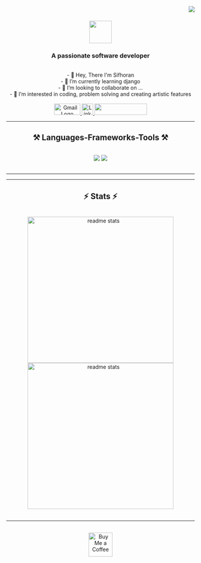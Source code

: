 <img align="right" src="https://visitor-badge.laobi.icu/badge?page_id=sidocoder.sidocoder" />
<h1 align="center">
    <img src="https://readme-typing-svg.herokuapp.com/?font=Righteous&size=35&center=true&vCenter=true&width=500&height=70&duration=4000&lines=Hi+There!+👋;+I'm+Sifhoran+Regassa!;" height="60" />
</h1>
<h3 align="center">A passionate software developer</h3>
<br/>
    <div align="center" >
    - 👋 Hey, There I'm Sifhoran <br>
   - 🌱 I’m currently learning django <br>
  - 💞️ I’m looking to collaborate on ...<br> 
- 👀 I’m interested in coding, problem solving and creating artistic features <br>
 </div>
<br/>
    <div align="center"> 
  <a href="mailto:sifhoran2024@gmail.com">
    <img src="https://ssl.gstatic.com/ui/v1/icons/mail/rfr/logo_gmail_lockup_default_1x_r2.png" alt="Gmail Logo" width="70" height="30">
  </a>
  <a href="https://www.linkedin.com/in/sifhoran-regassa-gidisa/" target="_blank">
    <img src="https://upload.wikimedia.org/wikipedia/commons/c/ca/LinkedIn_logo_initials.png" alt="LinkedIn Logo" width="30" height="30">
  </a>
  <a href="#" target="_blank">
     <img src="https://img.shields.io/badge/Portfolio-FF5722?style=for-the-badge&logo=todoist&logoColor=white" target="_blank" height="30" width="140" /> <!-- sqlite, safari, google-chrome are other good icon options -->
  </a>
</div>
 <hr/>
<h2 align="center">⚒️ Languages-Frameworks-Tools ⚒️</h2>
<br/>
<div align="center" height= "50">
    <img src="https://skillicons.dev/icons?i=bootstrap,html,css,vscode,github,figma,git" />
    <img src="https://skillicons.dev/icons?i=python,javascript,mongodb,java,mysql" />
</div>
<br/>
<hr/>
<div align="center">
<hr/>
<h2 align="center">⚡ Stats ⚡</h2>
<br>
<div align=center>
  <img width=390 src="https://github-readme-streak-stats-salesp07.vercel.app/?user=sidocoder&count_private=true&show_icons=true&theme=react&rank_icon=github&border_radius=10" alt="readme stats"/>
  <img width=390 src="https://github-readme-stats.vercel.app/api?username=sidocoder&count_private=true&show_icons=true&theme=react&rank_icon=github&border_radius=10" alt="readme stats" />
</div>

<br/>
<hr/>
<br/>

<div align="center" height="50">
<a href='#' target='_blank'><img height='64' style='border:0px;height:64px;' src='https://storage.ko-fi.com/cdn/kofi1.png?v=3' border='0' alt='Buy Me a Coffee' /></a>
</div>

<br/>
    















<!---
sidocoder/sidocoder is a ✨ special ✨ repository because its `README.md` (this file) appears on your GitHub profile.
You can click the Preview link to take a look at your changes.
--->
